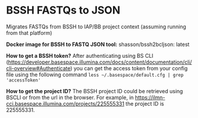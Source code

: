 # BSSH FASTQs to JSON
Migrates FASTQs from BSSH to IAP/BB project context (assuming running from that platform)

**Docker image for BSSH to FASTQ JSON tool:** shasson/bssh2bcljson: latest<br>

**How to get a BSSH token?**
After authenticating using BS CLI (https://developer.basespace.illumina.com/docs/content/documentation/cli/cli-overview#Authenticate) you can get the access token from your config file using the following command
 ```less ~/.basespace/default.cfg | grep 'accessToken'```
 
 **How to get the project ID?**
The BSSH project ID could be retrieved using BSCLI or from the url in the browser. For example, in https://ilmn-cci.basespace.illumina.com/projects/225555331 the project ID is 225555331.
